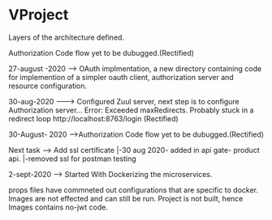 # VProject
Layers of the architecture defined.

Authorization Code flow yet to be dubugged.(Rectified)

27-august -2020 --> OAuth implmentation, a new directory containing code for implemention of a simpler oauth client, authorization server and resource configuration.

30-aug-2020 ---> Configured Zuul server, next step is to configure Authorization server... Error: Exceeded maxRedirects. Probably stuck in a redirect loop http://localhost:8763/login (Rectified)

30-August- 2020 -->Authorization Code flow yet to be dubugged.(Rectified)

Next task --> Add ssl certificate
                |-30 aug 2020- added in api gate- product api.
                |-removed ssl for postman testing

2-sept-2020 --> Started With Dockerizing the microservices.

props files have commneted out configurations that are specific to docker. Images are not effected and can still be run.
Project is not built, hence Images contains no-jwt code.
